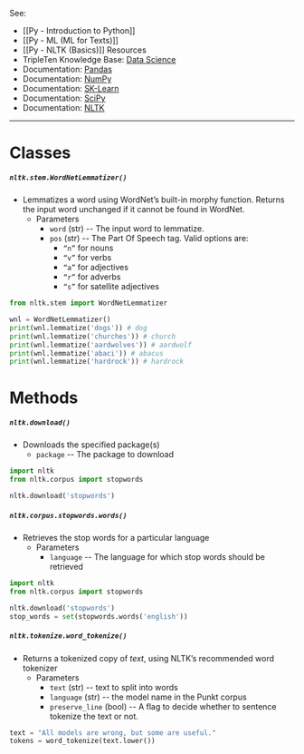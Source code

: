 See:
* [[Py - Introduction to Python]]
* [[Py - ML (ML for Texts)]]
* [[Py - NLTK (Basics)]]
Resources
* TripleTen Knowledge Base: [Data Science](https://tripleten.netlify.app/)
* Documentation: [Pandas](https://pandas.pydata.org/docs/)
* Documentation: [NumPy](https://numpy.org/doc/stable/index.html)
* Documentation: [SK-Learn](https://scikit-learn.org/stable/)
* Documentation: [SciPy](https://docs.scipy.org/doc/scipy/index.html)
* Documentation: [NLTK](https://www.nltk.org/)

---

# Classes

##### `nltk.stem.WordNetLemmatizer()`
* Lemmatizes a word using WordNet’s built-in morphy function. Returns the input word unchanged if it cannot be found in WordNet.
	* Parameters
		* `word` (str) -- The input word to lemmatize.
		* `pos` (str) -- The Part Of Speech tag. Valid options are:
			* `“n”` for nouns 
			* `“v”` for verbs
			* `“a”` for adjectives
			* `“r”` for adverbs
			* `“s”` for satellite adjectives
```Python
from nltk.stem import WordNetLemmatizer

wnl = WordNetLemmatizer()
print(wnl.lemmatize('dogs')) # dog
print(wnl.lemmatize('churches')) # church
print(wnl.lemmatize('aardwolves')) # aardwolf
print(wnl.lemmatize('abaci')) # abacus
print(wnl.lemmatize('hardrock')) # hardrock
```


# Methods

##### `nltk.download()`
* Downloads the specified package(s)
	* `package` -- The package to download
```Python
import nltk
from nltk.corpus import stopwords

nltk.download('stopwords')
```


##### `nltk.corpus.stopwords.words()`
* Retrieves the stop words for a particular language
	* Parameters
		* `language` -- The language for which stop words should be retrieved
```Python
import nltk
from nltk.corpus import stopwords

nltk.download('stopwords')
stop_words = set(stopwords.words('english'))
```

##### `nltk.tokenize.word_tokenize()`
* Returns a tokenized copy of _text_, using NLTK’s recommended word tokenizer
	* Parameters
		* `text` (str) -- text to split into words
		* `language` (str) -- the model name in the Punkt corpus
		* `preserve_line` (bool) -- A flag to decide whether to sentence tokenize the text or not.
```Python
text = "All models are wrong, but some are useful."
tokens = word_tokenize(text.lower())
```
